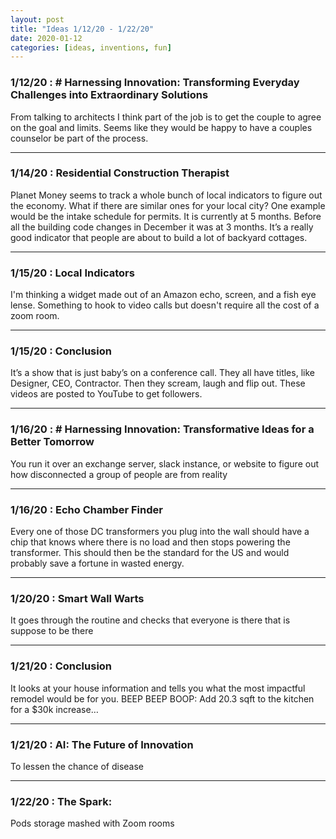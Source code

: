 ```yaml
---
layout: post
title: "Ideas 1/12/20 - 1/22/20"
date: 2020-01-12
categories: [ideas, inventions, fun]
---
```




### 1/12/20 : # Harnessing Innovation: Transforming Everyday Challenges into Extraordinary Solutions
From talking to architects I think part of the job is to get the couple to agree on the goal and limits. Seems like they would be happy to have a couples counselor be part of the process.

---

### 1/14/20 : Residential Construction Therapist
Planet Money seems to track a whole bunch of local indicators to figure out the economy. What if there are similar ones for your local city? One example would be the intake schedule for permits. It is currently at 5 months. Before all the building code changes in December it was at 3 months. It’s a really good indicator that people are about to build a lot of backyard cottages.

---

### 1/15/20 : Local Indicators
I'm thinking a widget made out of an Amazon echo, screen, and a fish eye lense. Something to hook to video calls but doesn't require all the cost of a zoom room.

---

### 1/15/20 : Conclusion
It’s a show that is just baby’s on a conference call. They all have titles, like Designer, CEO, Contractor. Then they scream, laugh and flip out. These videos are posted to YouTube to get followers.

---

### 1/16/20 : # Harnessing Innovation: Transformative Ideas for a Better Tomorrow
You run it over an exchange server, slack instance, or website to figure out how disconnected a group of people are from reality

---

### 1/16/20 : Echo Chamber Finder
Every one of those DC transformers you plug into the wall should have a chip that knows where there is no load and then stops powering the transformer. This should then be the standard for the US and would probably save a fortune in wasted energy.

---

### 1/20/20 : Smart Wall Warts
It goes through the routine and checks that everyone is there that is suppose to be there

---

### 1/21/20 : Conclusion
It looks at your house information and tells you what the most impactful remodel would be for you. BEEP BEEP BOOP: Add 20.3 sqft to the kitchen for a $30k increase…

---

### 1/21/20 : AI: The Future of Innovation
To lessen the chance of disease

---

### 1/22/20 : The Spark:
Pods storage mashed with Zoom rooms
